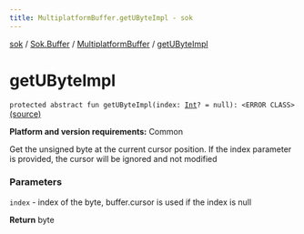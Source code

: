 ```yaml
---
title: MultiplatformBuffer.getUByteImpl - sok
---
```


[sok](../../index.html) / [Sok.Buffer](../index.html) / [MultiplatformBuffer](index.html) / [getUByteImpl](./get-u-byte-impl.html)

# getUByteImpl

`protected abstract fun getUByteImpl(index: `[`Int`](https://kotlinlang.org/api/latest/jvm/stdlib/kotlin/-int/index.html)`? = null): <ERROR CLASS>` [(source)](https://github.com/SeekDaSky/Sok/tree/master/common/sok-common/src/Sok/Buffer/MultiplatformBuffer.kt#L133)

**Platform and version requirements:** Common

Get the unsigned byte at the current cursor position. If the index parameter is provided, the cursor will be ignored and
not modified

### Parameters

`index` - index of the byte, buffer.cursor is used if the index is null

**Return**
byte

